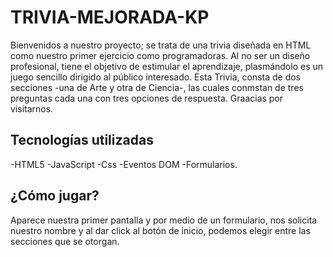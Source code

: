 # TRIVIA-MEJORADA-KP
Bienvenidos a nuestro proyecto; se trata de una trivia  diseñada en HTML como nuestro primer ejercicio como programadoras. Al no ser un diseño profesional, tiene el objetivo de estimular el aprendizaje, plasmándolo es un juego sencillo dirigido al público interesado. 
Esta Trivia, consta de dos secciones -una de Arte y otra de Ciencia-, las cuales conmstan de tres preguntas cada una con tres opciones de respuesta. Graacias por visitarnos. 

Tecnologías utilizadas 
-----------

-HTML5
-JavaScript
-Css
-Eventos DOM
-Formularios.


¿Cómo jugar?
--------------

Aparece nuestra primer pantalla y por medio de un formulario, nos solicita nuestro nombre y al dar click al botón de inicio, podemos elegir entre las secciones que se otorgan. 
